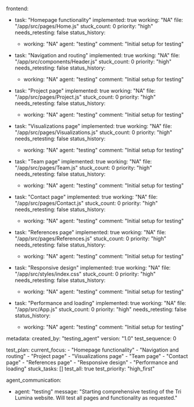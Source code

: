 frontend:
  - task: "Homepage functionality"
    implemented: true
    working: "NA"
    file: "/app/src/pages/Home.js"
    stuck_count: 0
    priority: "high"
    needs_retesting: false
    status_history:
      - working: "NA"
        agent: "testing"
        comment: "Initial setup for testing"

  - task: "Navigation and routing"
    implemented: true
    working: "NA"
    file: "/app/src/components/Header.js"
    stuck_count: 0
    priority: "high"
    needs_retesting: false
    status_history:
      - working: "NA"
        agent: "testing"
        comment: "Initial setup for testing"

  - task: "Project page"
    implemented: true
    working: "NA"
    file: "/app/src/pages/Project.js"
    stuck_count: 0
    priority: "high"
    needs_retesting: false
    status_history:
      - working: "NA"
        agent: "testing"
        comment: "Initial setup for testing"

  - task: "Visualizations page"
    implemented: true
    working: "NA"
    file: "/app/src/pages/Visualizations.js"
    stuck_count: 0
    priority: "high"
    needs_retesting: false
    status_history:
      - working: "NA"
        agent: "testing"
        comment: "Initial setup for testing"

  - task: "Team page"
    implemented: true
    working: "NA"
    file: "/app/src/pages/Team.js"
    stuck_count: 0
    priority: "high"
    needs_retesting: false
    status_history:
      - working: "NA"
        agent: "testing"
        comment: "Initial setup for testing"

  - task: "Contact page"
    implemented: true
    working: "NA"
    file: "/app/src/pages/Contact.js"
    stuck_count: 0
    priority: "high"
    needs_retesting: false
    status_history:
      - working: "NA"
        agent: "testing"
        comment: "Initial setup for testing"

  - task: "References page"
    implemented: true
    working: "NA"
    file: "/app/src/pages/References.js"
    stuck_count: 0
    priority: "high"
    needs_retesting: false
    status_history:
      - working: "NA"
        agent: "testing"
        comment: "Initial setup for testing"

  - task: "Responsive design"
    implemented: true
    working: "NA"
    file: "/app/src/styles/index.css"
    stuck_count: 0
    priority: "high"
    needs_retesting: false
    status_history:
      - working: "NA"
        agent: "testing"
        comment: "Initial setup for testing"

  - task: "Performance and loading"
    implemented: true
    working: "NA"
    file: "/app/src/App.js"
    stuck_count: 0
    priority: "high"
    needs_retesting: false
    status_history:
      - working: "NA"
        agent: "testing"
        comment: "Initial setup for testing"

metadata:
  created_by: "testing_agent"
  version: "1.0"
  test_sequence: 0

test_plan:
  current_focus:
    - "Homepage functionality"
    - "Navigation and routing"
    - "Project page"
    - "Visualizations page"
    - "Team page"
    - "Contact page"
    - "References page"
    - "Responsive design"
    - "Performance and loading"
  stuck_tasks: []
  test_all: true
  test_priority: "high_first"

agent_communication:
  - agent: "testing"
    message: "Starting comprehensive testing of the Tri Lumina website. Will test all pages and functionality as requested."
